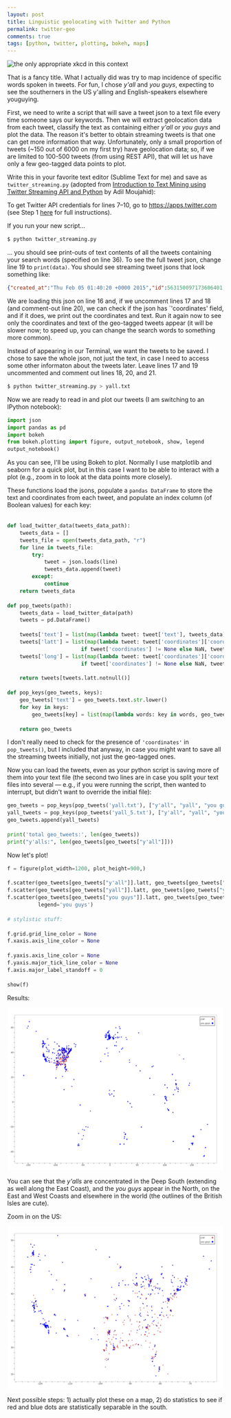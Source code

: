 ```yaml
---
layout: post
title: Linguistic geolocating with Twitter and Python
permalink: twitter-geo
comments: true
tags: [python, twitter, plotting, bokeh, maps]
---
```


![](http://imgs.xkcd.com/comics/heatmap.png "the only appropriate xkcd in this context")

That is a fancy title. What I actually did was try to map incidence of specific words spoken in tweets. For fun, I chose *y'all* and *you guys*, expecting to see the southerners in the US y'alling and English-speakers elsewhere youguying.

<!-- more -->

First, we need to write a script that will save a tweet json to a text file every time someone says our keywords. Then we will extract geolocation data from each tweet, classify the text as containing either *y'all* or *you guys* and plot the data. The reason it's better to obtain streaming tweets is that one can get more information that way. Unfortunately, only a small proportion of tweets (~150 out of 6000 on my first try) have geolocation data; so, if we are limited to 100-500 tweets (from using REST API), that will let us have only a few geo-tagged data points to plot.

Write this in your favorite text editor (Sublime Text for me) and save as `twitter_streaming.py` (adopted from [Introduction to Text Mining using Twitter Streaming API and Python](http://adilmoujahid.com/posts/2014/07/twitter-analytics/) by Adil Moujahid):

<code data-gist-id="80a56dd7fd1cb3c9a58f" data-gist-hide-footer="true"></code>

To get Twitter API credentials for lines 7–10, go to https://apps.twitter.com (see Step 1 [here](http://adilmoujahid.com/posts/2014/07/twitter-analytics/) for full instructions).

If you run your new script...

``` bash
$ python twitter_streaming.py
```

... you should see print-outs of text contents of all the tweets containing your search words (specified on line 36). To see the full tweet json, change line 19 to `print(data)`. You should see streaming tweet jsons that look something like:

``` json
{"created_at":"Thu Feb 05 01:40:20 +0000 2015","id":563150097173606401,"id_str":"563150097173606401","text":"RT @ShawnMendes: #ALittleTooMuchVideo hope you guys like it ! \nhttps:\/\/t.co\/lLkwboKncD","source":"\u003ca href=\"http:\/\/twitter.com\/download\/android\" rel=\"nofollow\"\u003eTwitter for Android\u003c\/a\u003e","truncated":false,"in_reply_to_status_id":null,"in_reply_to_status_id_str":null,"in_reply_to_user_id":null,"in_reply_to_user_id_str":null,"in_reply_to_screen_name":null,"user":{"id":1347907776,"id_str":"1347907776","name":"kiddd","screen_name":"justinbebsrocks","location":"","url":null,"description":"A girl with fantasy dreams, goals,hopes.Determined and in LOTS of fanbases.i love music and youtube.o2l saved me,& jb. 6\/6 forever and always.~6-30-13~","protected":false,"verified":false,"followers_count":1535,"friends_count":2003,"listed_count":6,"favourites_count":41519,"statuses_count":41114,"created_at":"Fri Apr 12 23:10:40 +0000 2013","utc_offset":null,"time_zone":null,"geo_enabled":true,"lang":"en","contributors_enabled":false,"is_translator":false,"profile_background_color":"ABB8C2","profile_background_image_url":"http:\/\/pbs.twimg.com\/profile_background_images\/549729177717338113\/oi3m7Eff.jpeg","profile_background_image_url_https":"https:\/\/pbs.twimg.com\/profile_background_images\/549729177717338113\/oi3m7Eff.jpeg","profile_background_tile":true,"profile_link_color":"118046","profile_sidebar_border_color":"EEEEEE","profile_sidebar_fill_color":"F6F6F6","profile_text_color":"333333","profile_use_background_image":true,"profile_image_url":"http:\/\/pbs.twimg.com\/profile_images\/549730569282543616\/Y0bHOEJM_normal.jpeg","profile_image_url_https":"https:\/\/pbs.twimg.com\/profile_images\/549730569282543616\/Y0bHOEJM_normal.jpeg","profile_banner_url":"https:\/\/pbs.twimg.com\/profile_banners\/1347907776\/1419901040","default_profile":false,"default_profile_image":false,"following":null,"follow_request_sent":null,"notifications":null},"geo":null,"coordinates":null,"place":null,"contributors":null,"retweeted_status":{"created_at":"Thu Feb 05 00:45:32 +0000 2015","id":563136306004643840,"id_str":"563136306004643840","text":"#ALittleTooMuchVideo hope you guys like it ! \nhttps:\/\/t.co\/lLkwboKncD","source":"\u003ca href=\"http:\/\/twitter.com\" rel=\"nofollow\"\u003eTwitter Web Client\u003c\/a\u003e","truncated":false,"in_reply_to_status_id":null,"in_reply_to_status_id_str":null,"in_reply_to_user_id":null,"in_reply_to_user_id_str":null,"in_reply_to_screen_name":null,"user":{"id":379408088,"id_str":"379408088","name":"Shawn Mendes","screen_name":"ShawnMendes","location":"info@shawnmendesofficial.com","url":null,"description":"Student at Hogwarts school of witchcraft and wizardry.. Debut album #Handwritten April 28th ! Pre-order it now ! http:\/\/smarturl.it\/SMHandwrittenDLX","protected":false,"verified":true,"followers_count":2591283,"friends_count":18835,"listed_count":9847,"favourites_count":2652,"statuses_count":8253,"created_at":"Sat Sep 24 22:29:41 +0000 2011","utc_offset":-14400,"time_zone":"Atlantic Time (Canada)","geo_enabled":true,"lang":"en","contributors_enabled":false,"is_translator":false,"profile_background_color":"000000","profile_background_image_url":"http:\/\/abs.twimg.com\/images\/themes\/theme1\/bg.png","profile_background_image_url_https":"https:\/\/abs.twimg.com\/images\/themes\/theme1\/bg.png","profile_background_tile":false,"profile_link_color":"0084B4","profile_sidebar_border_color":"FFFFFF","profile_sidebar_fill_color":"DDEEF6","profile_text_color":"333333","profile_use_background_image":false,"profile_image_url":"http:\/\/pbs.twimg.com\/profile_images\/526932186642264064\/d_2uB3OD_normal.jpeg","profile_image_url_https":"https:\/\/pbs.twimg.com\/profile_images\/526932186642264064\/d_2uB3OD_normal.jpeg","profile_banner_url":"https:\/\/pbs.twimg.com\/profile_banners\/379408088\/1423084014","default_profile":false,"default_profile_image":false,"following":null,"follow_request_sent":null,"notifications":null},"geo":null,"coordinates":null,"place":null,"contributors":null,"retweet_count":3985,"favorite_count":7181,"entities":{"hashtags":[{"text":"ALittleTooMuchVideo","indices":[0,20]}],"trends":[],"urls":[{"url":"https:\/\/t.co\/lLkwboKncD","expanded_url":"https:\/\/www.youtube.com\/watch?v=tnrJL-FSkVo","display_url":"youtube.com\/watch?v=tnrJL-\u2026","indices":[46,69]}],"user_mentions":[],"symbols":[]},"favorited":false,"retweeted":false,"possibly_sensitive":false,"filter_level":"low","lang":"en"},"retweet_count":0,"favorite_count":0,"entities":{"hashtags":[{"text":"ALittleTooMuchVideo","indices":[17,37]}],"trends":[],"urls":[{"url":"https:\/\/t.co\/lLkwboKncD","expanded_url":"https:\/\/www.youtube.com\/watch?v=tnrJL-FSkVo","display_url":"youtube.com\/watch?v=tnrJL-\u2026","indices":[63,86]}],"user_mentions":[{"screen_name":"ShawnMendes","name":"Shawn Mendes","id":379408088,"id_str":"379408088","indices":[3,15]}],"symbols":[]},"favorited":false,"retweeted":false,"possibly_sensitive":false,"filter_level":"low","lang":"en","timestamp_ms":"1423100420646"}
```

We are loading this json on line 16 and, if we uncomment lines 17 and 18 (and comment-out line 20), we can check if the json has `'coordinates' field, and if it does, we print out the coordinates and text. Run it again now to see only the coordinates and text of the geo-tagged tweets appear (it will be slower now; to speed up, you can change the search words to something more common).

Instead of appearing in our Terminal, we want the tweets to be saved. I chose to save the whole json, not just the text, in case I need to access some other informaton about the tweets later. Leave lines 17 and 19 uncommented and comment out lines 18, 20, and 21.

``` bash
$ python twitter_streaming.py > yall.txt
```

Now we are ready to read in and plot our tweets (I am switching to an IPython notebook):


``` python
import json
import pandas as pd
import bokeh
from bokeh.plotting import figure, output_notebook, show, legend
output_notebook()
```

As you can see, I'll be using Bokeh to plot. Normally I use matplotlib and seaborn for a quick plot, but in this case I want to be able to interact with a plot (e.g., zoom in to look at the data points more closely).

These functions load the jsons, populate a `pandas DataFrame` to store the text and coordinates from each tweet, and populate an index column (of Boolean values) for each key:

``` python

def load_twitter_data(tweets_data_path):
    tweets_data = []
    tweets_file = open(tweets_data_path, "r")
    for line in tweets_file:
        try:
            tweet = json.loads(line)
            tweets_data.append(tweet)
        except:
            continue
    return tweets_data

def pop_tweets(path):
    tweets_data = load_twitter_data(path)
    tweets = pd.DataFrame()

    tweets['text'] = list(map(lambda tweet: tweet['text'], tweets_data))
    tweets['latt'] = list(map(lambda tweet: tweet['coordinates']['coordinates'][0]
                        if tweet['coordinates'] != None else NaN, tweets_data))
    tweets['long'] = list(map(lambda tweet: tweet['coordinates']['coordinates'][1]
                        if tweet['coordinates'] != None else NaN, tweets_data))
    
    return tweets[tweets.latt.notnull()]

def pop_keys(geo_tweets, keys):
    geo_tweets['text'] = geo_tweets.text.str.lower()
    for key in keys:
        geo_tweets[key] = list(map(lambda words: key in words, geo_tweets.text.values))
        
    return geo_tweets
```

I don't really need to check for the presence of `'coordinates'` in `pop_tweets()`, but I included that anyway, in case you might want to save all the streaming tweets initially, not just the geo-tagged ones.

Now you can load the tweets, even as your python script is saving more of them into your text file (the second two lines are in case you split your text files into several — e.g., if you were running the script, then wanted to interrupt, but didn't want to override the initial file):

``` python
geo_tweets = pop_keys(pop_tweets('yall.txt'), ["y'all", "yall", "you guys"])
yall_tweets = pop_keys(pop_tweets('yall_5.txt'), ["y'all", "yall", "you guys"])
geo_tweets.append(yall_tweets)

print('total geo_tweets:', len(geo_tweets))
print("y'alls:", len(geo_tweets[geo_tweets["y'all"]]))
```

Now let's plot!

``` python
f = figure(plot_width=1200, plot_height=900,)

f.scatter(geo_tweets[geo_tweets["y'all"]].latt, geo_tweets[geo_tweets["y'all"]].long, color="indianred", legend="y'all")
f.scatter(geo_tweets[geo_tweets["yall"]].latt, geo_tweets[geo_tweets["yall"]].long, color="indianred")
f.scatter(geo_tweets[geo_tweets["you guys"]].latt, geo_tweets[geo_tweets["you guys"]].long, color="blue",
          legend='you guys')

# stylistic stuff:

f.grid.grid_line_color = None
f.xaxis.axis_line_color = None

f.yaxis.axis_line_color = None
f.yaxis.major_tick_line_color = None
f.axis.major_label_standoff = 0

show(f)
```

Results:

![](/images/world_yall.png)

You can see that the *y'alls* are concentrated in the Deep South (extending as well along the East Coast), and the *you guys* appear in the North, on the East and West Coasts and elsewhere in the world (the outlines of the British Isles are cute).

Zoom in on the US:

![](/images/us_yall.png)

Next possible steps: 1) actually plot these on a map, 2) do statistics to see if red and blue dots are statistically separable in the south.